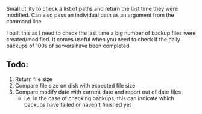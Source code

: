 Small utility to check a list of paths and return the last time they were
modified. Can also pass an individual path as an argument from the command line.

I built this as I need to check the last time a big number of backup files were
created/modified. It comes useful when you need to check if the daily backups
of 100s of servers have been completed.

Todo:
-----
1. Return file size
2. Compare file size on disk with expected file size
3. Compare modify date with current date and report out of date files
   - i.e. in the case of checking backups, this can indicate which backups have 
	 failed or haven't finished yet